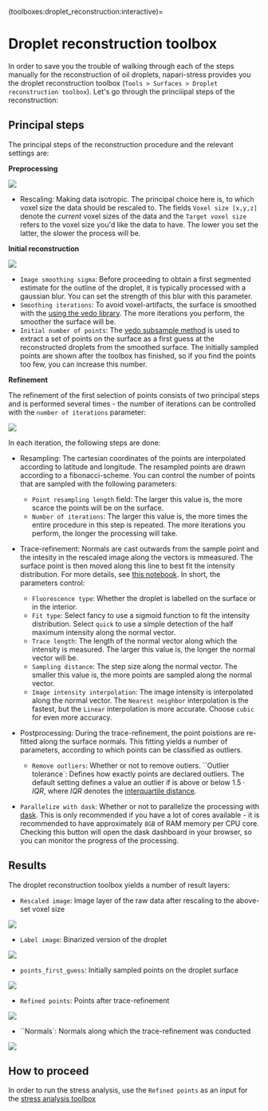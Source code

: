 (toolboxes:droplet_reconstruction:interactive)=
# Droplet reconstruction toolbox

In order to save you the trouble of walking through each of the steps manually for the reconstruction of oil droplets, napari-stress provides you the droplet reconstruction toolbox (`Tools > Surfaces > Droplet reconstruction toolbox`). Let's go through the princiiipal steps of the reconstruction:

## Principal steps
The principal steps of the reconstruction procedure and the relevant settings are:

**Preprocessing**

![](imgs/demo_reconstruction_toolbox1.png)

* Rescaling: Making data isotropic. The principal choice here is, to which voxel size the data should be rescaled to. The fields `Voxel size [x,y,z]` denote the *current* voxel sizes of the data and the `Target voxel size` refers to the voxel size you'd like the data to have. The lower you set the latter, the slower the process will be.

**Initial reconstruction**

![](imgs/demo_reconstruction_toolbox2.png)

* `Image smoothing sigma`: Before proceeding to obtain a first segmented estimate for the outline of the droplet, it is typically processed with a gaussian blur. You can set the strength of this blur with this parameter.
* `Smoothing iterations`: To avoid voxel-artifacts, the surface is smoothed with the [using the vedo library](https://vedo.embl.es/docs/vedo/mesh.html#Mesh.smooth). The more iterations you perform, the smoother the surface will be.
* `Initial number of points`: The [vedo subsample method](https://vedo.embl.es/docs/vedo/pointcloud.html#Points.subsample) is used to extract a set of points on the surface as a first guess at the reconstructed droplets from the smoothed surface. The initially sampled points are shown after the toolbox has finished, so if you find the points too few, you can increase this number.

**Refinement**

The refinement of the first selection of points consists of two principal steps and is performed several times - the number of iterations can be controlled with the `number of iterations` parameter:

![](imgs/demo_reconstruction_toolbox3.png)

In each iteration, the following steps are done:
* Resampling: The cartesian coordinates of the points are interpolated according to latitude and longitude. The resampled points are drawn according to a fibonacci-scheme. You can control the number of points that are sampled with the following parameters:
    * `Point resampling length` field: The larger this value is, the more scarce the points will be on the surface.
    * `Number of iterations`: The larger this value is, the more times the entire procedure in this step is repeated. The more iterations you perform, the longer the processing will take.
* Trace-refinement: Normals are cast outwards from the sample point and the intesity in the rescaled image along the vectors is mmeasured. The surface point is then moved along this line to best fit the intensity distribution. For more details, see [this notebook](glossary:surface_tracing:code). In short, the parameters control:
    * `Fluorescence type`: Whether the droplet is labelled on the surface or in the interior.
    * `Fit type`: Select fancy to use a sigmoid function to fit the intensity distribution. Select `quick` to use a simple detection of the half maximum intensity along the normal vector.
    * `Trace length`: The length of the normal vector along which the intensity is measured. The larger this value is, the longer the normal vector will be.
    * `Sampling distance`: The step size along the normal vector. The smaller this value is, the more points are sampled along the normal vector.
    * `Image intensity interpolation`: The image intensity is interpolated along the normal vector. The `Nearest neighbor` interpolation is the fastest, but the `Linear` interpolation is more accurate. Choose `cubic` for even more accuracy.
* Postprocessing: During the trace-refinement, the point poistions are re-fitted along the surface normals.  This fitting yields a number of parameters, according to which points can be classified as outliers.
    * `Remove outliers`: Whether or not to remove outiers.
    ``Outlier tolerance`: Defines how exactly points are declared outliers. The default setting defines a value an outlier if is above or below $1.5 \cdot IQR$, where $IQR$ denotes the [interquartile distance](https://en.wikipedia.org/wiki/Interquartile_range).

* `Parallelize with dask`: Whether or not to parallelize the processing with [dask](https://dask.org/). This is only recommended if you have a lot of cores available - it is recommended to have approximately `8GB` of RAM memory per CPU core. Checking this button will open the dask dashboard in your browser, so you can monitor the progress of the processing.

## Results
The droplet reconstruction toolbox yields a number of result layers:

* `Rescaled image`: Image layer of the raw data after rescaling to the above-set voxel size

![](imgs/demo_reconstruction_toolbox_result1.png)

* `Label image`: Binarized version of the droplet

![](imgs/demo_reconstruction_toolbox_result2.png)

* `points_first_guess`: Initially sampled points on the droplet surface

![](imgs/demo_reconstruction_toolbox_result3.png)

* `Refined points`: Points after trace-refinement

![](imgs/demo_reconstruction_toolbox_result4.png)

* ``Normals`: Normals along which the trace-refinement was conducted

![](imgs/demo_reconstruction_toolbox_result5.png)

## How to proceed

In order to run the stress analysis, use the `Refined points` as an input for the [stress analysis toolbox](toolboxes:stress_toolbox)
